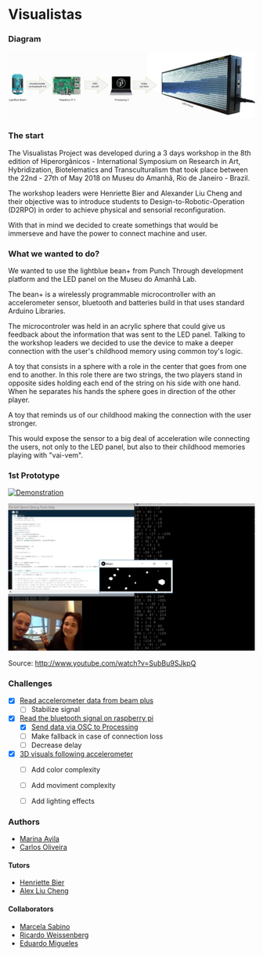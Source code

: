 # Visualistas

### Diagram
![Diagram](diagram.png)

### The start

The Visualistas Project was developed during a 3 days workshop in the 8th edition of Hiperorgânicos - International Symposium on Research in Art, Hybridization, Biotelematics and Transculturalism that took place between the 22nd - 27th of May 2018 on Museu do Amanhã, Rio de Janeiro - Brazil.

The workshop leaders were Henriette Bier and Alexander Liu Cheng and their objective was to introduce students to Design-to-Robotic-Operation (D2RPO) in order to achieve physical and sensorial reconfiguration.

With that in mind we decided to create somethings that would be immerseve and have the power to connect machine and user.


### What we wanted to do?

We wanted to use the lightblue bean+ from Punch Through development platform and the LED panel on the Museu do Amanhã Lab.

The bean+ is a wirelessly programmable microcontroller with an accelerometer sensor, bluetooth and batteries build in that uses standard Arduino Libraries.

The microcontroler was held in an acrylic sphere that could give us feedback about the information that was sent to the LED panel. Talking to the workshop leaders we decided to use the device to make a deeper connection with the user's childhood memory using common toy's logic.

A toy that consists in a sphere with a role in the center that goes from one end to another. In this role there are two strings, the two players stand in opposite sides holding each end of the string on his side with one hand. When he separates his hands the sphere goes in direction of the other player.

A toy that reminds us of our childhood making the connection with the user stronger.

This would expose the sensor to a big deal of acceleration wile connecting the users, not only to the LED panel, but also to their childhood memories playing with "vai-vem".


### 1st Prototype
[![Demonstration](http://img.youtube.com/vi/SubBu9SJkpQ/0.jpg)](http://www.youtube.com/watch?v=SubBu9SJkpQ)

![Demonstration01](photos/01-prototype.png)

Source: http://www.youtube.com/watch?v=SubBu9SJkpQ

### Challenges
- [x] [Read accelerometer data from beam plus](https://github.com/Vamoss/visualistas/blob/master/lightblue-beanplus/main.c#L11 "Read accelerometer data from beam plus")
    - [ ] Stabilize signal
- [x] [Read the bluetooth signal on raspberry pi](https://github.com/Vamoss/visualistas/blob/master/raspberry-python/main.py#L55 "Read the bluetooth signal on raspberry pi")
    - [x] [Send data via OSC to Processing](https://github.com/Vamoss/visualistas/blob/master/raspberry-python/main.py#L72 "Send data via OSC to Processing")
    - [ ] Make fallback in case of connection loss
	- [ ] Decrease delay
- [x] [3D visuals following accelerometer](https://github.com/Vamoss/visualistas/blob/master/processing3/Main/Main.pde#L57 "3D visuals following accelerometer")
    - [ ] Add color complexity
    - [ ] Add moviment complexity
	- [ ] Add lighting effects




### Authors
- [Marina Avila](https://github.com/MarinaAvila)
- [Carlos Oliveira](https://github.com/vamoss)

#### Tutors
- [Henriette Bier](https://staff.tudelft.nl/H.H.Bier/)
- [Alex Liu Cheng](https://www.tudelft.nl/staff/a.liucheng/)

#### Collaborators
- [Marcela Sabino](https://www.linkedin.com/in/marcela-sabino-4564895/)
- [Ricardo Weissenberg](https://www.linkedin.com/in/ricardo-weissenberg-8583ba124/)
- [Eduardo Migueles](https://www.linkedin.com/in/eduardo-migueles-05009612a)
